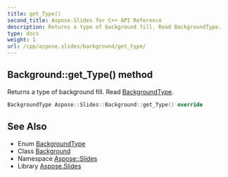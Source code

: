 ```yaml
---
title: get_Type()
second_title: Aspose.Slides for C++ API Reference
description: Returns a type of background fill. Read BackgroundType.
type: docs
weight: 1
url: /cpp/aspose.slides/background/get_type/
---
```

## Background::get_Type() method


Returns a type of background fill. Read [BackgroundType](../../backgroundtype/).

```cpp
BackgroundType Aspose::Slides::Background::get_Type() override
```

## See Also

* Enum [BackgroundType](../backgroundtype/)
* Class [Background](./)
* Namespace [Aspose::Slides](../)
* Library [Aspose.Slides](../../)